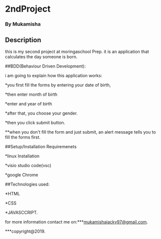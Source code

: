# 2ndProject
### By Mukamisha
## Description
this is my second project at moringaschool Prep. it is an application that calculates the day someone is born.

##BDD(Behaviour Driven Development):

i am going to explain how this application works:

*you first fill the forms by entering your date of birth,

*then enter month of birth 

*enter and year of birth

*after that, you choose your gender.

*then you click submit button.

**when you don't fill the form and just submit, an alert message tells you to fill the forms first.

##Setup/Installation Requiremenets

*linux Installation

*visio studio code(vsc)

*google Chrome

##Technologies used:

*HTML

*CSS

*JAVASCCRIPT.

for more information contact me on:***mukamishajacky97@gmail.com.

***copyright@2019.


